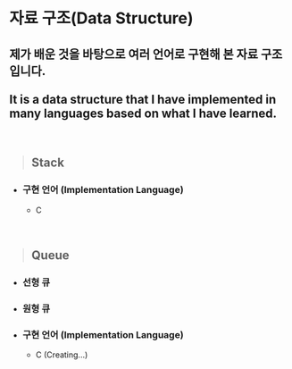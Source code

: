 자료 구조(Data Structure)
================
제가 배운 것을 바탕으로 여러 언어로 구현해 본 자료 구조입니다. <br><br>
It is a data structure that I have implemented in many languages based on what I have learned.
-----------------------------------------------------------------------

<br>

> ## Stack
* ### 구현 언어 (Implementation Language)
    * C

<br>

> ## Queue
* ### 선형 큐

* ### 원형 큐

* ### 구현 언어 (Implementation Language)
    * C (Creating...)